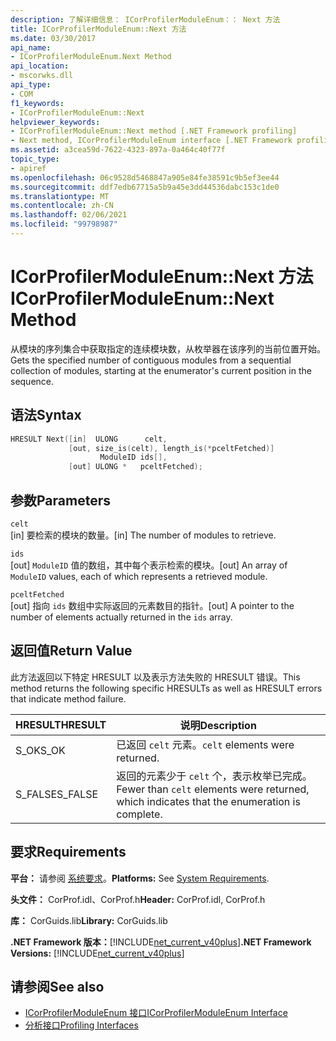 ```yaml
---
description: 了解详细信息： ICorProfilerModuleEnum：： Next 方法
title: ICorProfilerModuleEnum::Next 方法
ms.date: 03/30/2017
api_name:
- ICorProfilerModuleEnum.Next Method
api_location:
- mscorwks.dll
api_type:
- COM
f1_keywords:
- ICorProfilerModuleEnum::Next
helpviewer_keywords:
- ICorProfilerModuleEnum::Next method [.NET Framework profiling]
- Next method, ICorProfilerModuleEnum interface [.NET Framework profiling]
ms.assetid: a3cea59d-7622-4323-897a-0a464c40f77f
topic_type:
- apiref
ms.openlocfilehash: 06c9528d5468847a905e84fe38591c9b5ef3ee44
ms.sourcegitcommit: ddf7edb67715a5b9a45e3dd44536dabc153c1de0
ms.translationtype: MT
ms.contentlocale: zh-CN
ms.lasthandoff: 02/06/2021
ms.locfileid: "99798987"
---
```

# <a name="icorprofilermoduleenumnext-method"></a><span data-ttu-id="84e86-103">ICorProfilerModuleEnum::Next 方法</span><span class="sxs-lookup"><span data-stu-id="84e86-103">ICorProfilerModuleEnum::Next Method</span></span>

<span data-ttu-id="84e86-104">从模块的序列集合中获取指定的连续模块数，从枚举器在该序列的当前位置开始。</span><span class="sxs-lookup"><span data-stu-id="84e86-104">Gets the specified number of contiguous modules from a sequential collection of modules, starting at the enumerator's current position in the sequence.</span></span>  
  
## <a name="syntax"></a><span data-ttu-id="84e86-105">语法</span><span class="sxs-lookup"><span data-stu-id="84e86-105">Syntax</span></span>  
  
```cpp  
HRESULT Next([in]  ULONG      celt,  
             [out, size_is(celt), length_is(*pceltFetched)]  
                    ModuleID ids[],  
             [out] ULONG *   pceltFetched);  
```  
  
## <a name="parameters"></a><span data-ttu-id="84e86-106">参数</span><span class="sxs-lookup"><span data-stu-id="84e86-106">Parameters</span></span>  

 `celt`  
 <span data-ttu-id="84e86-107">[in] 要检索的模块的数量。</span><span class="sxs-lookup"><span data-stu-id="84e86-107">[in] The number of modules to retrieve.</span></span>  
  
 `ids`  
 <span data-ttu-id="84e86-108">[out] `ModuleID` 值的数组，其中每个表示检索的模块。</span><span class="sxs-lookup"><span data-stu-id="84e86-108">[out] An array of `ModuleID` values, each of which represents a retrieved module.</span></span>  
  
 `pceltFetched`  
 <span data-ttu-id="84e86-109">[out] 指向 `ids` 数组中实际返回的元素数目的指针。</span><span class="sxs-lookup"><span data-stu-id="84e86-109">[out] A pointer to the number of elements actually returned in the `ids` array.</span></span>  
  
## <a name="return-value"></a><span data-ttu-id="84e86-110">返回值</span><span class="sxs-lookup"><span data-stu-id="84e86-110">Return Value</span></span>  

 <span data-ttu-id="84e86-111">此方法返回以下特定 HRESULT 以及表示方法失败的 HRESULT 错误。</span><span class="sxs-lookup"><span data-stu-id="84e86-111">This method returns the following specific HRESULTs as well as HRESULT errors that indicate method failure.</span></span>  
  
|<span data-ttu-id="84e86-112">HRESULT</span><span class="sxs-lookup"><span data-stu-id="84e86-112">HRESULT</span></span>|<span data-ttu-id="84e86-113">说明</span><span class="sxs-lookup"><span data-stu-id="84e86-113">Description</span></span>|  
|-------------|-----------------|  
|<span data-ttu-id="84e86-114">S_OK</span><span class="sxs-lookup"><span data-stu-id="84e86-114">S_OK</span></span>|<span data-ttu-id="84e86-115">已返回 `celt` 元素。</span><span class="sxs-lookup"><span data-stu-id="84e86-115">`celt` elements were returned.</span></span>|  
|<span data-ttu-id="84e86-116">S_FALSE</span><span class="sxs-lookup"><span data-stu-id="84e86-116">S_FALSE</span></span>|<span data-ttu-id="84e86-117">返回的元素少于 `celt` 个，表示枚举已完成。</span><span class="sxs-lookup"><span data-stu-id="84e86-117">Fewer than `celt` elements were returned, which indicates that the enumeration is complete.</span></span>|  
  
## <a name="requirements"></a><span data-ttu-id="84e86-118">要求</span><span class="sxs-lookup"><span data-stu-id="84e86-118">Requirements</span></span>  

 <span data-ttu-id="84e86-119">**平台：** 请参阅 [系统要求](../../get-started/system-requirements.md)。</span><span class="sxs-lookup"><span data-stu-id="84e86-119">**Platforms:** See [System Requirements](../../get-started/system-requirements.md).</span></span>  
  
 <span data-ttu-id="84e86-120">**头文件：** CorProf.idl、CorProf.h</span><span class="sxs-lookup"><span data-stu-id="84e86-120">**Header:** CorProf.idl, CorProf.h</span></span>  
  
 <span data-ttu-id="84e86-121">**库：** CorGuids.lib</span><span class="sxs-lookup"><span data-stu-id="84e86-121">**Library:** CorGuids.lib</span></span>  
  
 <span data-ttu-id="84e86-122">**.NET Framework 版本：**[!INCLUDE[net_current_v40plus](../../../../includes/net-current-v40plus-md.md)]</span><span class="sxs-lookup"><span data-stu-id="84e86-122">**.NET Framework Versions:** [!INCLUDE[net_current_v40plus](../../../../includes/net-current-v40plus-md.md)]</span></span>  
  
## <a name="see-also"></a><span data-ttu-id="84e86-123">请参阅</span><span class="sxs-lookup"><span data-stu-id="84e86-123">See also</span></span>

- [<span data-ttu-id="84e86-124">ICorProfilerModuleEnum 接口</span><span class="sxs-lookup"><span data-stu-id="84e86-124">ICorProfilerModuleEnum Interface</span></span>](icorprofilermoduleenum-interface.md)
- [<span data-ttu-id="84e86-125">分析接口</span><span class="sxs-lookup"><span data-stu-id="84e86-125">Profiling Interfaces</span></span>](profiling-interfaces.md)
